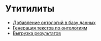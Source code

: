 # Утитилиты
+ [Добавление онтологий в базу данных](ontology_inserter/)
+ [Генерация текстов по онтологиям](get_text_from_ontologies/)
+ [Выгрузка результатов](get_results/)
